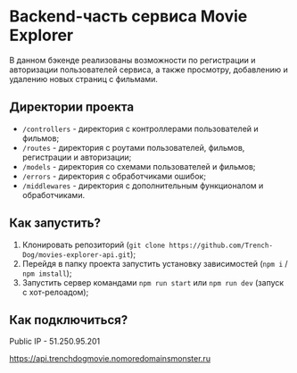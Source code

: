 # Backend-часть сервиса Movie Explorer

В данном бэкенде реализованы возможности по регистрации и авторизации пользователей сервиса, а также просмотру, добавлению и удалению новых страниц с фильмами.

## Директории проекта

- `/controllers` - директория с контроллерами пользователей и фильмов;
- `/routes` - директория с роутами пользователей, фильмов, регистрации и авторизации;
- `/models` - директория со схемами пользователей и фильмов;
- `/errors` - директория с обработчиками ошибок;
- `/middlewares` - директория с дополнительным функционалом и обработчиками.

## Как запустить?

1. Клонировать репозиторий (`git clone https://github.com/Trench-Dog/movies-explorer-api.git`);
2. Перейдя в папку проекта запустить установку зависимостей  (`npm i` / `npm imstall`);
3. Запустить сервер командами `npm run start` или `npm run dev` (запуск с хот-релоадом);

## Как подключиться?

Public IP - 51.250.95.201

https://api.trenchdogmovie.nomoredomainsmonster.ru
